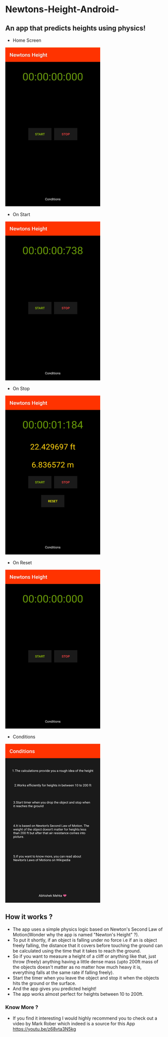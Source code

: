 # Newtons-Height-Android-
## An app that predicts heights using physics!
* Home Screen
<p>
    <img src="https://github.com/abhirajmehta/Newtons-Height-Android-/blob/master/Images/Newton_Home.jpg" width="300" height="500" />
</p>

* On Start
<p>
    <img src="https://github.com/abhirajmehta/Newtons-Height-Android-/blob/master/Images/Newton_Running.jpg" width="300" height="500" />
</p>

* On Stop
<p>
    <img src="https://github.com/abhirajmehta/Newtons-Height-Android-/blob/master/Images/Newton_OnStop.jpg" width="300" height="500" />
</p>

* On Reset
<p>
    <img src="https://github.com/abhirajmehta/Newtons-Height-Android-/blob/master/Images/Newton_OnReset.jpg" width="300" height="500" />
</p>

* Conditions
<p>
    <img src="https://github.com/abhirajmehta/Newtons-Height-Android-/blob/master/Images/Newton_Conditions.jpg" width="300" height="500" />
</p>

## How it works ?
* The app uses a simple physics logic based on Newton's Second Law of Motion(Wonder why the app is named "Newton's Height" ?).
* To put it shortly, if an object is falling under no force i.e if an is object freely falling, the distance that it covers before touching the ground can be calculated using the time that it takes to reach the ground.
* So if you want to measure a height of a cliff or anything like that, just throw (freely) anything having a little dense mass (upto 200ft mass of the objects doesn't matter as no matter how much heavy it is, everything falls at the same rate if falling freely).
* Start the timer when you leave the object and stop it when the objects hits the ground or the surface.
* And the app gives you predicted height!
* The app works almost perfect for heights between 10 to 200ft.

### Know More ?
* If you find it interesting I would highly recommend you to check out a video by Mark Rober which indeed is a source for this App
https://youtu.be/z68vta3N5kg
